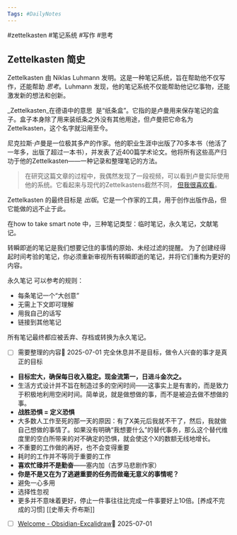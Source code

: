 ```yaml
---
Tags: #DailyNotes 
---
```


#zettelkasten #笔记系统 #写作 #思考
## Zettelkasten 简史

Zettelkasten 由 Niklas Luhmann 发明。这是一种笔记系统，旨在帮助他不仅写作，还能帮助 _思考_。Luhmann 发现，他的笔记系统不仅能帮助他记忆事物，还能激发新的想法和创新。

_Zettelkasten_在德语中的意思  是“纸条盒”。它指的是卢曼用来保存笔记的盒子。盒子本身除了用来装纸条之外没有其他用途，但卢曼把它命名为 Zettelkasten，这个名字就沿用至今。

尼克拉斯·卢曼是一位极其多产的作家。他的职业生涯中出版了70多本书（他活了一年多，出版了超过一本书），并发表了近400篇学术论文。他将所有这些高产归功于他的Zettelkasten——一种记录和整理笔记的方法。

> 在研究这篇文章的过程中，我偶然发现了一段视频，可以看到卢曼实际使用他的系统。它看起来与现代的Zettelkastens截然不同， [但我很喜欢看](https://youtu.be/qRSCKSPMuDc?t=2246)。

Zettelkasten 的最终目标是 _出版_。它是一个作家的工具，用于创作出版作品，但它能做的远不止于此。



在how to take smart note 中，三种笔记类型：临时笔记，永久笔记，文献笔记。


转瞬即逝的笔记是我们想要记住的事情的原始、未经过滤的提醒。
为了创建经得起时间考验的笔记，你必须重新审视所有转瞬即逝的笔记，并将它们重构为更好的内容。

永久笔记
可以参考的规则：
- 每条笔记一个“大创意”
- 无需上下文即可理解
- 用我自己的话写
- 链接到其他笔记

所有笔记最终都应被丢弃、存档或转换为永久笔记。




- [ ] 需要整理的内容🛫 2025-07-01 
完全休息并不是目标，做令人兴奋的事才是真正的目标
* **目标宏大，确保每日收入稳定。现金流第一，日进斗金次之。**
* 生活方式设计并不旨在制造过多的空闲时间——这事实上是有害的，而是致力于积极地利用空闲时间。简单说，就是做想做的事，而不是被迫去做不想做的事。
* **战胜恐惧 = 定义恐惧**
* 大多数人工作至死的那一天的原因：有了X美元后我就不干了，然后，我就做自己想做的事情了。如果没有明确“我想要什么”的替代事务，那么这个替代维度里的空白所带来的对不确定的恐惧，就会使这个X的数额无线地增长。
* 不重要的工作做的再好，也不会变得重要
* 耗时的工作并不等同于重要的工作
* **喜欢忙碌并不是勤奋**——塞内加（古罗马悲剧作家）
* **你是不是又在为了逃避重要的任务而做毫无意义的事情呢？**
* 避免一心多用
* 选择性忽视
* 更多并不意味着更好，停止一件事往往比完成一件事要好上10倍。[养成不完成的习惯] [[史蒂夫·乔布斯]]



- [ ] [Welcome - Obsidian-Excalidraw](https://excalidraw-obsidian.online/Welcome)🛫 2025-07-01 